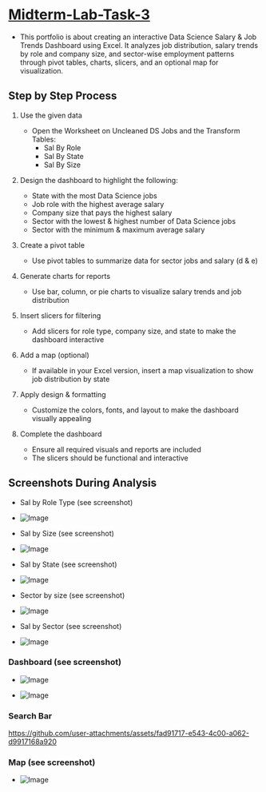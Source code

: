 # [Midterm-Lab-Task-3](https://github.com/user-attachments/files/19303198/Midterm.Lab.Task.3.Carl.xlsx)
- This portfolio is about creating an interactive Data Science Salary & Job Trends Dashboard using Excel. It analyzes job distribution, salary trends by role and company size, and sector-wise employment patterns through pivot tables, charts, slicers, and an optional map for visualization.
## Step by Step Process

1. Use the given data  
   - Open the Worksheet on Uncleaned DS Jobs and the Transform Tables:  
     - Sal By Role  
     - Sal By State  
     - Sal By Size  

2. Design the dashboard to highlight the following:  
   - State with the most Data Science jobs  
   - Job role with the highest average salary  
   - Company size that pays the highest salary  
   - Sector with the lowest & highest number of Data Science jobs  
   - Sector with the minimum & maximum average salary  

3. Create a pivot table  
   - Use pivot tables to summarize data for sector jobs and salary (d & e)  

4. Generate charts for reports  
   - Use bar, column, or pie charts to visualize salary trends and job distribution  

5. Insert slicers for filtering  
   - Add slicers for role type, company size, and state to make the dashboard interactive  

6. Add a map (optional)  
   - If available in your Excel version, insert a map visualization to show job distribution by state  

7. Apply design & formatting  
   - Customize the colors, fonts, and layout to make the dashboard visually appealing  

8. Complete the dashboard  
   - Ensure all required visuals and reports are included  
   - The slicers should be functional and interactive

## Screenshots During Analysis
- Sal by Role Type (see screenshot)
- ![Image](https://github.com/user-attachments/assets/02d36474-997e-4a81-aae3-857bea1fcf9e)

- Sal by Size (see screenshot)
- ![Image](https://github.com/user-attachments/assets/d06f90c2-8657-43dd-a04d-39a07da83caf)
  
- Sal by State (see screenshot)
- ![Image](https://github.com/user-attachments/assets/b1e88892-8b68-4814-8371-345195204888)
  
- Sector by size (see screenshot) 
- ![Image](https://github.com/user-attachments/assets/6f4ddd1b-a8b1-4347-ab1e-9354da8ddc4e)

- Sal by Sector (see screenshot)
- ![Image](https://github.com/user-attachments/assets/f77383e5-e27d-453b-88cb-28cc49eda8cf)
  
### Dashboard (see screenshot)
- ![Image](https://github.com/user-attachments/assets/16fe2a8e-4e0d-4810-9ac7-87d8864afa06)

- ![Image](https://github.com/user-attachments/assets/055f1431-09b8-4cf5-938d-8f16d87af8c7)

### Search Bar
https://github.com/user-attachments/assets/fad91717-e543-4c00-a062-d9917168a920

### Map (see screenshot)
- ![Image](https://github.com/user-attachments/assets/a5dec839-b68a-4e7b-b4c2-3a2ce1a5de88)


